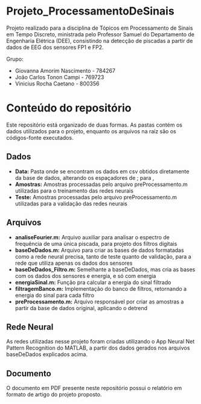 # Projeto_ProcessamentoDeSinais
Projeto realizado para a disciplina de Tópicos em Processamento de Sinais em Tempo Discreto, ministrada pelo Professor Samuel do Departamento de Engenharia Elétrica (DEE), consistindo na detecção de piscadas a partir de dados de EEG dos sensores FP1 e FP2.

Grupo:
- Giovanna Amorim Nascimento - 784267
- João Carlos Tonon Campi - 769723
- Vinicius Rocha Caetano - 800356


# Conteúdo do repositório
Este repositório está organizado de duas formas. As pastas contém os dados utilizados para o projeto, enquanto os arquivos na raiz são os códigos-fonte executados.

## Dados
- **Data:** Pasta onde se encontram os dados em csv obtidos diretamente da base de dados, alterando os espaçadores de ; para , 
- **Amostras:** Amostras processadas pelo arquivo preProcessamento.m utilizadas para o treinamento das redes neurais
- **Teste:** Amostras processadas pelo arquivo preProcessamento.m utilizadas para a validação das redes neurais

## Arquivos
- **analiseFourier.m:** Arquivo auxiliar para analisar o espectro de frequência de uma única piscada, para projeto dos filtros digitais
- **baseDeDados.m:** Arquivo para criar as bases de dados formatadas como a rede neural precisa, tanto de teste quanto de validação, para a rede que utiliza apenas os dados dos sensores
- **baseDeDados_Filtro.m:** Semelhante a baseDeDados, mas cria as bases com os dados dos sensores e energia, e só com energia
- **energiaSinal.m:** Função pra calcular a energia do sinal filtrado
- **filtragemBanco.m:** Implementação do banco de filtros, retornando a energia do sinal para cada filtro
- **preProcessamento.m:** Arquivo responsável por criar as amostras a partir da base de dados original, aplicando o detrend

## Rede Neural
As redes utilizadas nesse projeto foram criadas utilizando o App Neural Net Pattern Recognition do MATLAB, a partir dos dados gerados nos arquivos baseDeDados explicados acima.

## Documento
O documento em PDF presente neste repositório possui o relatório em formato de artigo do projeto proposto.

